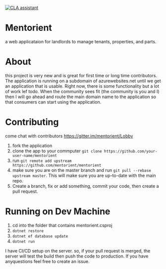 <a href="https://cla-assistant.io/mentorient/mentorient"><img src="https://cla-assistant.io/readme/badge/mentorient/mentorient" alt="CLA assistant" /></a>
# Mentorient
a web applicataion for landlords to manage tenants, properties, and parts. 

# About
this project is very new and is great for first time or long time contributors. The application is running on a subdomain of azurewebsites.net until we get an application that is usable. Right now, there is some functionality but a lot of work lef todo. 
When the community sees fit (the community is you and I) then I will go ahead  and route the main domain name to the application so that consumers can start using the application. 

# Contributing

come chat with contributors https://gitter.im/mentorient/Lobby

1. fork the application 
2. clone the app to your commputer `git clone https://github.com/your-user-name/mentorient`
3. run `git remote add upstream https://github.com/mentorient/mentorient`
4. make sure you are on the master branch and run `git pull --rebase upstream master`. This will make sure you are up-to-date with the main repo. 
5. Create a branch, fix or add something, commit your code, then create a pull request. 

# Running on Dev Machine
1. cd into the folder that contains mentorient.csproj
2. `dotnet restore`
3. `dotnet ef database update`
4. `dotnet run`

I have CI/CD setup on the server. so, if your pull request is merged, the server will test the build then push the code to production. 
If you have anyquestions feel free to create an issue. 

